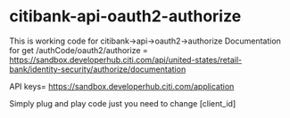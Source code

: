 # citibank-api-oauth2-authorize
This is working code for citibank->api->oauth2->authorize
Documentation for  get /authCode/oauth2/authorize =  https://sandbox.developerhub.citi.com/api/united-states/retail-bank/identity-security/authorize/documentation

API keys= https://sandbox.developerhub.citi.com/application

Simply plug and play code just you need to change [client_id]
